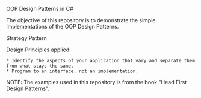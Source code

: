 OOP Design Patterns in C#

The objective of this repository is to demonstrate the simple implementations of the OOP Design Patterns. 

Strategy Pattern

Design Principles applied:

	* Identify the aspects of your application that vary and separate them from what stays the same.
	* Program to an interface, not an implementation.




NOTE: The examples used in this repository is from the book "Head First Design Patterns".
